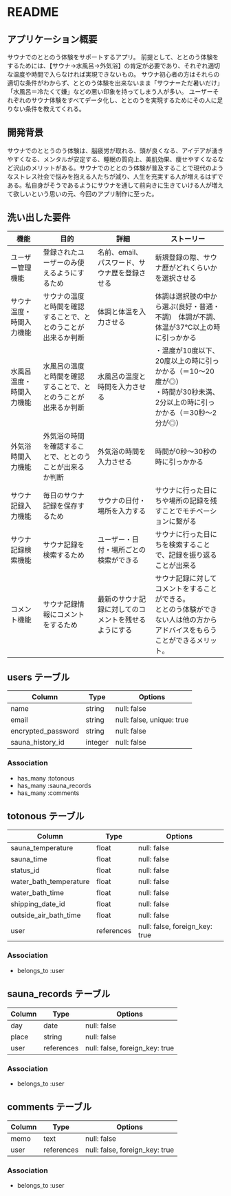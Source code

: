 # README

## アプリケーション概要
サウナでのととのう体験をサポートするアプリ。
前提として、ととのう体験をするためには、【サウナ→水風呂→外気浴】の肯定が必要であり、それぞれ適切な温度や時間で入らなければ実現できないもの。
サウナ初心者の方はそれらの適切な条件がわからず、ととのう体験を出来ないまま「サウナ＝ただ暑いだけ」「水風呂＝冷たくて嫌」などの悪い印象を持ってしまう人が多い。
ユーザーそれぞれのサウナ体験をすべてデータ化し、ととのうを実現するためにその人に足りない条件を教えてくれる。

## 開発背景
サウナでのととうのう体験は、脳疲労が取れる、頭が良くなる、アイデアが湧きやすくなる、メンタルが安定する、睡眠の質向上、美肌効果、痩せやすくなるなど沢山のメリットがある。サウナでのととのう体験が普及することで現代のようなストレス社会で悩みを抱える人たちが減り、人生を充実する人が増えるはずである。私自身がそうであるようにサウナを通して前向きに生きていける人が増えて欲しいという思いの元、今回のアプリ制作に至った。


## 洗い出した要件 
|  機能  |  目的  |  詳細  |  ストーリー  |
| ---- | ---- | ---- | ---- |
|  ユーザー管理機能 |  登録されたユーザーのみ使えるようにするため  |  名前、email、パスワード、サウナ歴を登録させる  |  新規登録の際、サウナ歴がどれくらいかを選択させる  |
|  サウナ温度・時間入力機能  |  サウナの温度と時間を確認することで、ととのうことが出来るか判断  |  体調と体温を入力させる  |  体調は選択肢の中から選ぶ(良好・普通・不調)　体調が不調、体温が37℃以上の時に引っかかる  |
|  水風呂温度・時間入力機能  |  水風呂の温度と時間を確認することで、ととのうことが出来るか判断  |  水風呂の温度と時間を入力させる  |  ・温度が10度以下、20度以上の時に引っかかる（＝10〜20度が◎）<br>・時間が30秒未満、2分以上の時に引っかかる（＝30秒〜2分が◎）  |
|  外気浴時間入力機能  |  外気浴の時間を確認することで、ととのうことが出来るか判断  |  外気浴の時間を入力させる  |  時間が0秒〜30秒の時に引っかかる  |
|  サウナ記録入力機能  |  毎日のサウナ記録を保存するため  |  サウナの日付・場所を入力する  | サウナに行った日にちや場所の記録を残すことでモチベーションに繋がる　|
|  サウナ記録検索機能  |  サウナ記録を検索するため  | ユーザー・日付・場所ごとの検索ができる　 |  サウナに行った日にちを検索することで、記録を振り返ることが出来る  |
|  コメント機能  |  サウナ記録情報にコメントをするため |  最新のサウナ記録に対してのコメントを残せるようにする  |  サウナ記録に対してコメントをすることができる。<br>ととのう体験ができない人は他の方からアドバイスをもらうことができるメリット。  |



## users テーブル

| Column                 | Type    |  Options    |
| --------               | ------  | ----------- |
| name                   | string  | null: false |
| email                  | string  | null: false, unique: true |
| encrypted_password     | string  | null: false |
| sauna_history_id       | integer | null: false |

### Association

- has_many :totonous
- has_many :sauna_records
- has_many :comments

## totonous テーブル

| Column                            | Type       | Options     |
| --------                          | ------     | ----------- |
| sauna_temperature                 | float      | null: false |
| sauna_time                        | float      | null: false |
| status_id                         | float      | null: false |
| water_bath_temperature            | float      | null: false |
| water_bath_time                   | float      | null: false |
| shipping_date_id                  | float      | null: false |
| outside_air_bath_time             | float      | null: false |
| user                              | references | null: false, foreign_key: true|


### Association

- belongs_to :user


## sauna_records テーブル

| Column        | Type       | Options                        |
| ------        | ---------- | ------------------------------ |
| day           | date       | null: false                    |
| place         | string     | null: false                    |
| user          | references | null: false, foreign_key: true |


### Association

- belongs_to :user


## comments テーブル

| Column | Type       | Options     |
| ------ | ---------- | ----------- |
| memo   | text       | null: false |
| user   | references | null: false, foreign_key: true |

### Association

- belongs_to :user

